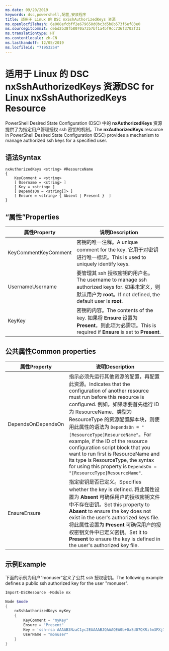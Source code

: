 ```yaml
---
ms.date: 09/20/2019
keywords: dsc,powershell,配置,安装程序
title: 适用于 Linux 的 DSC nxSshAuthorizedKeys 资源
ms.openlocfilehash: 6e008efcbff2e679650d0bc3d5b8b573f6ef83e0
ms.sourcegitcommit: debd2b38fb8070a7357bf1a4bf9cc736f3702f31
ms.translationtype: HT
ms.contentlocale: zh-CN
ms.lasthandoff: 12/05/2019
ms.locfileid: "71953254"
---
```

# <a name="dsc-for-linux-nxsshauthorizedkeys-resource"></a><span data-ttu-id="c193d-103">适用于 Linux 的 DSC nxSshAuthorizedKeys 资源</span><span class="sxs-lookup"><span data-stu-id="c193d-103">DSC for Linux nxSshAuthorizedKeys Resource</span></span>

<span data-ttu-id="c193d-104">PowerShell Desired State Configuration (DSC) 中的 **nxAuthorizedKeys** 资源提供了为指定用户管理授权 ssh 密钥的机制。</span><span class="sxs-lookup"><span data-stu-id="c193d-104">The **nxAuthorizedKeys** resource in PowerShell Desired State Configuration (DSC) provides a mechanism to manage authorized ssh keys for a specified user.</span></span>

## <a name="syntax"></a><span data-ttu-id="c193d-105">语法</span><span class="sxs-lookup"><span data-stu-id="c193d-105">Syntax</span></span>

```Syntax
nxAuthorizedKeys <string> #ResourceName
{
    KeyComment = <string>
    [ Username = <string> ]
    [ Key = <string> ]
    [ DependsOn = <string[]> ]
    [ Ensure = <string> { Absent | Present }  ]
}
```

## <a name="properties"></a><span data-ttu-id="c193d-106">“属性”</span><span class="sxs-lookup"><span data-stu-id="c193d-106">Properties</span></span>

|<span data-ttu-id="c193d-107">属性</span><span class="sxs-lookup"><span data-stu-id="c193d-107">Property</span></span> |<span data-ttu-id="c193d-108">说明</span><span class="sxs-lookup"><span data-stu-id="c193d-108">Description</span></span> |
|---|---|
|<span data-ttu-id="c193d-109">KeyComment</span><span class="sxs-lookup"><span data-stu-id="c193d-109">KeyComment</span></span> |<span data-ttu-id="c193d-110">密钥的唯一注释。</span><span class="sxs-lookup"><span data-stu-id="c193d-110">A unique comment for the key.</span></span> <span data-ttu-id="c193d-111">它用于对密钥进行唯一标识。</span><span class="sxs-lookup"><span data-stu-id="c193d-111">This is used to uniquely identify keys.</span></span> |
|<span data-ttu-id="c193d-112">Username</span><span class="sxs-lookup"><span data-stu-id="c193d-112">Username</span></span> |<span data-ttu-id="c193d-113">要管理其 ssh 授权密钥的用户名。</span><span class="sxs-lookup"><span data-stu-id="c193d-113">The username to manage ssh authorized keys for.</span></span> <span data-ttu-id="c193d-114">如果未定义，则默认用户为 **root**。</span><span class="sxs-lookup"><span data-stu-id="c193d-114">If not defined, the default user is **root**.</span></span> |
|<span data-ttu-id="c193d-115">Key</span><span class="sxs-lookup"><span data-stu-id="c193d-115">Key</span></span> |<span data-ttu-id="c193d-116">密钥的内容。</span><span class="sxs-lookup"><span data-stu-id="c193d-116">The contents of the key.</span></span> <span data-ttu-id="c193d-117">如果将 **Ensure** 设置为 **Present**，则此项为必需项。</span><span class="sxs-lookup"><span data-stu-id="c193d-117">This is required if **Ensure** is set to **Present**.</span></span>|

## <a name="common-properties"></a><span data-ttu-id="c193d-118">公共属性</span><span class="sxs-lookup"><span data-stu-id="c193d-118">Common properties</span></span>

|<span data-ttu-id="c193d-119">属性</span><span class="sxs-lookup"><span data-stu-id="c193d-119">Property</span></span> |<span data-ttu-id="c193d-120">说明</span><span class="sxs-lookup"><span data-stu-id="c193d-120">Description</span></span> |
|---|---|
|<span data-ttu-id="c193d-121">DependsOn</span><span class="sxs-lookup"><span data-stu-id="c193d-121">DependsOn</span></span> |<span data-ttu-id="c193d-122">指示必须先运行其他资源的配置，再配置此资源。</span><span class="sxs-lookup"><span data-stu-id="c193d-122">Indicates that the configuration of another resource must run before this resource is configured.</span></span> <span data-ttu-id="c193d-123">例如，如果想要首先运行 ID 为 ResourceName、类型为 ResourceType 的资源配置脚本块，则使用此属性的语法为 `DependsOn = "[ResourceType]ResourceName"`。</span><span class="sxs-lookup"><span data-stu-id="c193d-123">For example, if the ID of the resource configuration script block that you want to run first is ResourceName and its type is ResourceType, the syntax for using this property is `DependsOn = "[ResourceType]ResourceName"`.</span></span> |
|<span data-ttu-id="c193d-124">Ensure</span><span class="sxs-lookup"><span data-stu-id="c193d-124">Ensure</span></span> |<span data-ttu-id="c193d-125">指定密钥是否已定义。</span><span class="sxs-lookup"><span data-stu-id="c193d-125">Specifies whether the key is defined.</span></span> <span data-ttu-id="c193d-126">将此属性设置为 **Absent** 可确保用户的授权密钥文件中不存在密钥。</span><span class="sxs-lookup"><span data-stu-id="c193d-126">Set this property to **Absent** to ensure the key does not exist in the user's authorized keys file.</span></span> <span data-ttu-id="c193d-127">将此属性设置为 **Present** 可确保用户的授权密钥文件中已定义密钥。</span><span class="sxs-lookup"><span data-stu-id="c193d-127">Set it to **Present** to ensure the key is defined in the user's authorized key file.</span></span> |

## <a name="example"></a><span data-ttu-id="c193d-128">示例</span><span class="sxs-lookup"><span data-stu-id="c193d-128">Example</span></span>

<span data-ttu-id="c193d-129">下面的示例为用户“monuser”定义了公共 ssh 授权密钥。</span><span class="sxs-lookup"><span data-stu-id="c193d-129">The following example defines a public ssh authorized key for the user "monuser".</span></span>

```powershell
Import-DSCResource -Module nx

Node $node
{
    nxSshAuthorizedKeys myKey
    {
        KeyComment = "myKey"
        Ensure = "Present"
        Key = 'ssh-rsa AAAAB3NzaC1yc2EAAAABJQAAAQEA0b+0xSd07QXRifm3FXj7Pn/DblA6QI5VAkDm6OivFzj3U6qGD1VJ6AAxWPCyMl/qhtpRtxZJDu/TxD8AyZNgc8aN2CljN1hOMbBRvH2q5QPf/nCnnJRaGsrxIqZjyZdYo9ZEEzjZUuMDM5HI1LA9B99k/K6PK2Bc1NLivpu7nbtVG2tLOQs+GefsnHuetsRMwo/+c3LtwYm9M0XfkGjYVCLO4CoFuSQpvX6AB3TedUy6NZ0iuxC0kRGg1rIQTwSRcw+McLhslF0drs33fw6tYdzlLBnnzimShMuiDWiT37WqCRovRGYrGCaEFGTG2e0CN8Co8nryXkyWc6NSDNpMzw== rsa-key-20150401'
        UserName = "monuser"
    }
}
```